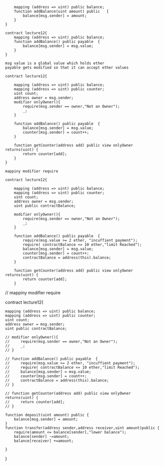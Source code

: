 ```contract lecture12{
    mapping (address => uint) public balance;
    function addBalance(uint amount) public   {
        balance[msg.sender] = amount;
    }
}

contract lecture12{
    mapping (address => uint) public balance;
    function addBalance() public payable  {
        balance[msg.sender] = msg.value;
    }
}

msg value is a global value which holds ether
payable gets modified so that it can accept ether values

contract lecture12{

    mapping (address => uint) public balance;
    mapping (address => uint) public counter;
    uint count;
    address owner = msg.sender;
    modifier onlyOwner(){
        require(msg.sender == owner,"Not an Owner");
        _;
    }

    function addBalance() public payable  {
        balance[msg.sender] = msg.value;
        counter[msg.sender] = count++;
    }

    function getCounter(address add) public view onlyOwner returns(uint) {
        return counter[add];
    }
}

mappiny modifier require

contract lecture12{

    mapping (address => uint) public balance;
    mapping (address => uint) public counter;
    uint count;
    address owner = msg.sender;
    uint public contractBalance;

    modifier onlyOwner(){
        require(msg.sender == owner,"Not an Owner");
        _;
    }

    function addBalance() public payable  {
        require(msg.value >= 2 ether, "incuffient payment");
        require( contractBalance <= 10 ether,"limit Reached");
        balance[msg.sender] = msg.value;
        counter[msg.sender] = count++;
        contractBalance = address(this).balance;
    }

    function getCounter(address add) public view onlyOwner returns(uint) {
        return counter[add];
    }

```
// mappiny modifier require

contract lecture12{

    mapping (address => uint) public balance;
    mapping (address => uint) public counter;
    uint count;
    address owner = msg.sender;
    uint public contractBalance;

    // modifier onlyOwner(){
    //     require(msg.sender == owner,"Not an Owner");
    //     _;
    // }

    // function addBalance() public payable  {
    //     require(msg.value >= 2 ether, "incuffient payment");
    //     require( contractBalance <= 10 ether,"limit Reached");
    //     balance[msg.sender] = msg.value;
    //     counter[msg.sender] = count++;
    //     contractBalance = address(this).balance;
    // }

    // function getCounter(address add) public view onlyOwner returns(uint) {
    //     return counter[add];
    // }

    function deposit(uint amount) public {
        balance[msg.sender] = amount;
    }
    function transfer(address sender,address receiver,uint amount)public {
        require(amount <= balance[sender],"lower balance");
        balance[sender] -=amount;
        balance[receiver] +=amount;

    }
}

